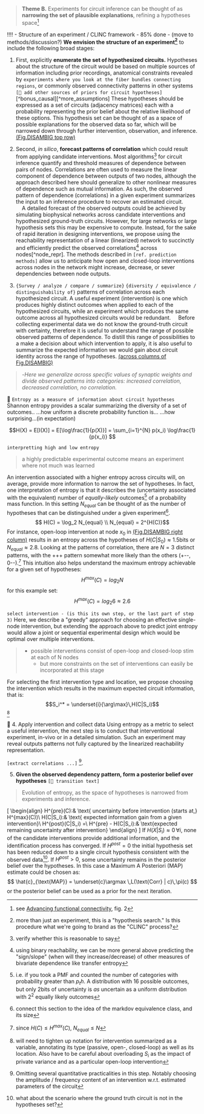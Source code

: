 
> **Theme B.** Experiments for circuit inference can be thought of as **narrowing the set of plausible explanations**, refining a hypotheses space[^refine]

[^refine]: see [Advancing functional connectivity](https://www.nature.com/articles/s41593-019-0510-4), fig. 2
[^more_expt]: more than just an experiment, this is a "hypothesis search." Is this procedure what we're going to brand as the "CLINC" process?

!!!! - Structure of an experiment / CLINC framework - 85% done - (move to methods/discussion?)
**We envision the structure of an experiment[^more_expt]** to include the following broad stages:

1. First, explicitly **enumerate the set of hypothesized circuits.** Hypotheses about the structure of the circuit would be based on multiple sources of information including prior recordings, anatomical constraints revealed by `experiments where you look at the fiber bundles connecting regions`, or commonly observed connectivity patterns in other systems `[🚧 add other sources of priors for circuit hypotheses]`[^bonus_causal][^more_assumptions] These hypotheses should be expressed as a set of circuits (adjacency matrices) each with a probability representing the prior belief about the relative likelihood of these options. This hypothesis set can be thought of as a space of possible explanations for the observed data so far, which will be narrowed down through further intervention, observation, and inference. [(Fig.DISAMBIG top row)](#fig-disambig)

[^most]: verify whether this is reasonable to say
2. Second, *in silico*, **forecast patterns of correlation** which could result from applying candidate interventions.
Most algorithms[^most] for circuit inference quantify and threshold measures of dependence between pairs of nodes. Correlations are often used to measure the linear component of dependence between outputs of two nodes, although the approach described here should generalize to other nonlinear measures of dependence such as mutual information. As such, the observed pattern of dependence (correlations) in a given experiment summarizes the input to an inference procedure to recover an estimated circuit.  
    A detailed forecast of the observed outputs could be achieved by simulating biophysical networks across candidate interventions and hypothesized ground-truth circuits. However, for large networks or large hypothesis sets this may be expensive to compute. Instead, for the sake of rapid iteration in designing interventions, we propose using the reachability representation of a linear (linearized) network to succinctly and efficiently predict the observed correlations[^bivar_pred] across nodes[^node_repr]. The methods described in `[ref. prediction methods]` allow us to anticipate how open and closed-loop interventions across nodes in the network might increase, decrease, or sever dependencies between node outputs.

[^bivar_pred]: using binary reachability, we can be more general above predicting the "sign/slope" (when will they increase/decrease) of other measures of bivariate dependence like transfer entropy

3. `{Survey / analyze / compare / summarize}` `{diversity / equivalence /  distinguishability of}` patterns of correlation across each hypothesized circuit.
A useful experiment (intervention) is one which produces highly distinct outcomes when applied to each of the hypothesized circuits, while an experiment which produces the same outcome across all hypothesized circuits would be redundant.
    Before collecting experimental data we do not know the ground-truth circuit with certainty, therefore it is useful to understand the range of possible observed patterns of dependence. To distill this range of possibilities to a make a decision about which intervention to apply, it is also useful to summarize the expected information we would gain about circuit identity across the range of hypotheses. [(across columns of Fig.DISAMBIG)](#fig-disambig)
>-*Here we generalize across specific values of synaptic weights and divide observed patterns into categories: increased correlation, decreased correlation, no correlation.*

🚧
`Entropy as a measure of information about circuit hypotheses`
Shannon entropy provides a scalar summarizing the diversity of a set of outcomes..
...how uniform a discrete probability function is...
...how surprising...(in expectation)

$$H(X) = E[I(X)] = E[\log\frac{1}{p(X)}] = \sum_{i=1}^{N} p(x_i) \log\frac{1}{p(x_i)} $$

`interpretting high and low entropy`
>a highly predictable experimental outcome means an experiment where not much was learned 

[^alt_equiv]: i.e. if you took a PMF and counted the number of categories with probability greater than $p_th$. A distribution with 16 possible outcomes, but only 2bits of uncertainty is *as* uncertain as a uniform distribution with $2^2$ equally likely outcomes

An intervention associated with a higher entropy across circuits will, on average, provide more information to narrow the set of hypotheses. In fact, one interpretation of entropy is that it describes the (uncertainty associated with the equivalent) number of *equally-likely* outcomes[^alt_equiv] of a probability mass function. In this setting $N_{equal}$ can be thought of as the number of hypotheses that can be distinguished under a given experiment[^markov_equiv].
$$ H(C) = \log_2 N_{equal} \\
N_{equal} = 2^{H(C)}$$
For instance, open-loop intervention at node $x_0$ in [(Fig.DISAMBIG right column)](#fig-disambig) results in an entropy across the hypotheses of $H(C|S_0) \approx 1.5$bits or $N_{equal} \approx 2.8$. Looking at the patterns of correlation, there are $N=3$ distinct patterns, with the +++ pattern somewhat more likely than the others (+--, 0--).[^entropy_num] This intuition also helps understand the maximum entropy achievable for a given set of hypotheses:
$$H^{max}(C) = log_2 N$$
for this example set:
$$H^{max}(C) = log_2 6 \approx 2.6$$ 

[^entropy_num]: since $H(C)\leq H^{max}(C)$, $N_{equal} \leq N$

`select intervention - (is this its own step, or the last part of step 3)`
Here, we describe a "greedy" approach for choosing an effective single-node intervention, but extending the approach above to predict joint entropy would allow a joint or sequential experimental design which would be optimal over multiple interventions.
>- possible interventions consist of open-loop and closed-loop stim at each of N nodes 
>   - but more constraints on the set of interventions can easily be incorporated at this stage

For selecting the first intervention type and location, we propose choosing the intervention which results in the maximum expected circuit information, that is:
$$S_i^* = \underset{i}{\arg\max}\,H(C|S_i)$$[^intv_notation]


[^intv_notation]: will need to tighten up notation for intervention summarized as a variable, annotating its type (passive, open-, closed-loop) as well as its location. Also have to be careful about overloading $S_i$ as the impact of private variance and as a particular open-loop intervention

🚧
4. Apply intervention and collect data
Using entropy as a metric to select a useful intervention, the next step is to conduct that interventional experiment, in-vivo or in a detailed simulation. Such an experiment may reveal outputs patterns not fully captured by the linearized reachability representation. 

`[extract correlations ...]`
[^practicalities]. 

[^practicalities]: Omitting several quantitative practicalities in this step. Notably choosing the amplitude / frequency content of an intervention w.r.t. estimated parameters of the circuit


5. **Given the observed dependency pattern, form a posterior belief over hypotheses**
`[🚧 transition text]`  
> Evolution of entropy, as the space of hypotheses is narrowed from experiments and inference.

\[
\begin{align}
H^{pre}(C):& \text{ uncertainty before intervention (starts at\,} H^{max}(C))\\
H(C|S_i):& \text{ expected information gain from a given intervention}\\
H^{post}(C|S_i) =\\ H^{pre} - H(C|S_i):& \text{expected remaining uncertainty after intervention}
\end{align}
\]
If $H(X|S_i)\approx0 \,\forall i$, none of the candidate interventions provide additional information, and the identification process has converged.
If $H^{post} = 0$ the initial hypothesis set has been reduced down to a single circuit hypothesis consistent with the observed data[^bad_convergence].
If $H^{post} > 0$, some uncertainty remains in the posterior belief over the hypotheses. In this case a Maximum A Posteriori (MAP) estimate could be chosen as:
$$ \hat{c}_{\text{MAP}} = \underset{c}\argmax \,L(\text{Corr} | c)\,\pi(c) $$
or the posterior belief can be used as a prior for the next iteration.

[^bad_convergence]: what about the scenario where the ground truth circuit is not in the hypotheses set?
[^markov_equiv]: connect this section to the idea of the markdov equivalence class, and its size
<!-- ![](figures/misc_figure_sketches/circuit_intervention_entropy_mockup.png) -->
<!-- **Figure DISAMBIG: Stronger intervention facilitates disambiguating equivalent hypotheses** -->